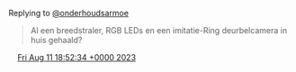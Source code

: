 Replying to [@onderhoudsarmoe](https://twitter.com/onderhoudsarmoe/status/1689996531510771714)

> Al een breedstraler, RGB LEDs en een imitatie\-Ring deurbelcamera in huis gehaald?

<img src="../../media/tweet.ico" width="12" /> [Fri Aug 11 18:52:34 +0000 2023](https://twitter.com/DromerDenker/status/1690073742590849025)